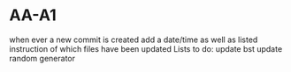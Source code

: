 # AA-A1

when ever a new commit is created add a date/time as well as listed instruction of which files have been updated
Lists to do:
update bst
update random generator


